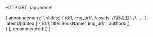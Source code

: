 HTTP GET '/api/home'

{
    announcement:'',
    slides:[
       {
         id:1,
         img_url:'../assets'   //滑块图
       }
       //......
    ],
    latestUpdated:[
        {
          id:1,
          title:'BookName',
          img_url:'',
          authors:[]  
        }
    ],
    recommended:[]
}
